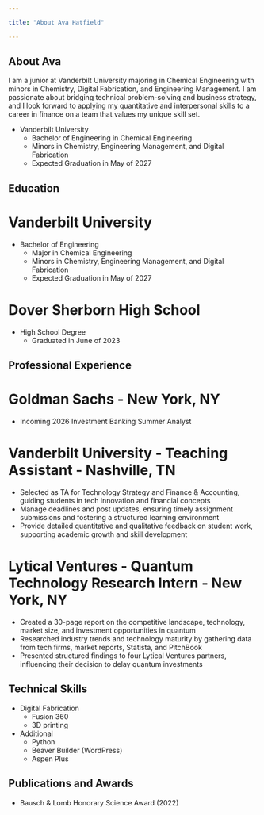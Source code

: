 ```yaml
---

title: "About Ava Hatfield"

---
```


## About Ava

I am a junior at Vanderbilt University majoring in Chemical Engineering with minors in Chemistry, Digital Fabrication, and Engineering Management. I am passionate about bridging technical problem-solving and business strategy, and I look forward to applying my quantitative and interpersonal skills to a career in finance on a team that values my unique skill set.

* Vanderbilt University
  * Bachelor of Engineering in Chemical Engineering
  * Minors in Chemistry, Engineering Management, and Digital Fabrication
  * Expected Graduation in May of 2027

## Education

# Vanderbilt University

* Bachelor of Engineering
  * Major in Chemical Engineering
  * Minors in Chemistry, Engineering Management, and Digital Fabrication
  * Expected Graduation in May of 2027

# Dover Sherborn High School

* High School Degree
  * Graduated in June of 2023
 
## Professional Experience

# Goldman Sachs - New York, NY

* Incoming 2026 Investment Banking Summer Analyst

# Vanderbilt University - Teaching Assistant - Nashville, TN

* Selected as TA for Technology Strategy and Finance & Accounting, guiding students in tech innovation and financial concepts
* Manage deadlines and post updates, ensuring timely assignment submissions and fostering a structured learning environment
* Provide detailed quantitative and qualitative feedback on student work, supporting academic growth and skill development

# Lytical Ventures - Quantum Technology Research Intern - New York, NY

* Created a 30-page report on the competitive landscape, technology, market size, and investment opportunities in quantum
* Researched industry trends and technology maturity by gathering data from tech firms, market reports, Statista, and PitchBook
* Presented structured findings to four Lytical Ventures partners, influencing their decision to delay quantum investments

## Technical Skills

* Digital Fabrication
  * Fusion 360
  * 3D printing
* Additional
  * Python
  * Beaver Builder (WordPress)
  * Aspen Plus

## Publications and Awards

* Bausch & Lomb Honorary Science Award (2022)






